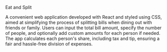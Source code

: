 Eat and Split

A convenient web application developed with React and styled using CSS, aimed at simplifying the process of splitting bills when dining out with friends or family. Users can input the total bill amount, specify the number of people, and optionally add custom amounts for each person if needed. The app calculates each person's share, including tax and tip, ensuring a fair and hassle-free division of expenses.